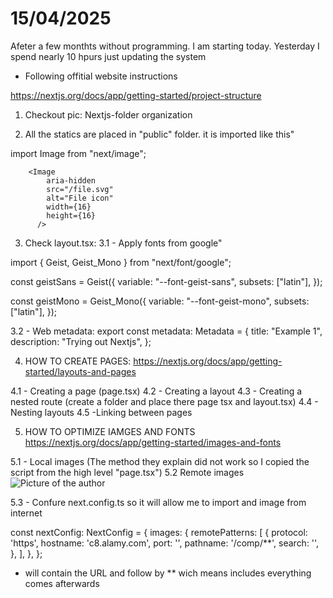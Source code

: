 # 15/04/2025

Afeter a few monthts without programming. I am starting today. Yesterday I spend nearly 10 hpurs just updating the system

- Following offitial website instructions

https://nextjs.org/docs/app/getting-started/project-structure


1. Checkout pic: Nextjs-folder organization

2. All the statics are placed in "public" folder. it is imported like this"

import Image from "next/image";

        <Image
            aria-hidden
            src="/file.svg"
            alt="File icon"
            width={16}
            height={16}
          />

3. Check layout.tsx:
3.1 -  Apply fonts from google"

import { Geist, Geist_Mono } from "next/font/google";

const geistSans = Geist({
  variable: "--font-geist-sans",
  subsets: ["latin"],
});

const geistMono = Geist_Mono({
  variable: "--font-geist-mono",
  subsets: ["latin"],
});

3.2 - Web metadata:
export const metadata: Metadata = {
  title: "Example 1",
  description: "Trying out Nextjs",
};

4. HOW TO CREATE PAGES:
https://nextjs.org/docs/app/getting-started/layouts-and-pages

4.1 - Creating a page (page.tsx)
4.2 - Creating a layout
4.3 - Creating a nested route (create a folder and place there page tsx and layout.tsx)
4.4 - Nesting layouts
4.5 -Linking between pages

5. HOW TO OPTIMIZE IAMGES AND FONTS
https://nextjs.org/docs/app/getting-started/images-and-fonts


5.1 - Local images (The method they explain did not work so I copied the script from the high level "page.tsx")
5.2 Remote images
    <Image
      src="https://c8.alamy.com/comp/DREYNM/havana-cuba-old-classic-cars-in-the-street-in-downtown-havana-DREYNM.jpg"
      alt="Picture of the author"
      width={500}
      height={500}
    />

5.3 - Confure next.config.ts so it will allow me to import and image from internet

const nextConfig: NextConfig = {
  images: {
    remotePatterns: [
      {
        protocol: 'https',
        hostname: 'c8.alamy.com',
        port: '',
        pathname: '/comp/**',
        search: '',
      },
    ],
  },
};

- <hostname> will contain the URL and <pathname> follow by ** wich means includes everything comes afterwards
